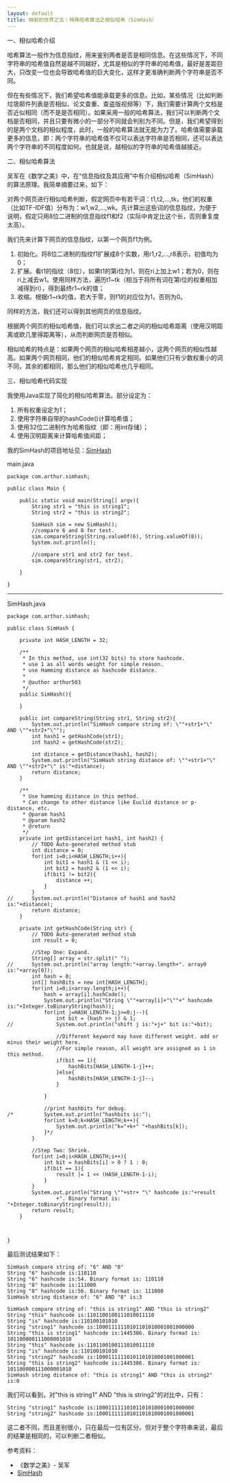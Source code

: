 ```yaml
---
layout: default
title: 映射的世界之五：特殊哈希算法之相似哈希（SimHash）
---
```

一、相似哈希介绍

哈希算法一般作为信息指纹，用来鉴别两者是否是相同信息。在这些情况下，不同字符串的哈希值自然是越不同越好，尤其是相似的字符串的哈希值，最好是差距巨大，只改变一位也会导致哈希值的巨大变化，这样才更准确判断两个字符串是否不同。

但在有些情况下，我们希望哈希值能承载更多的信息。比如，某些情况（比如判断垃圾邮件列表是否相似、论文查重、查盗版视频等）下，我们需要计算两个文档是否近似相同（而不是是否相同）。如果采用一般的哈希算法，我们可以判断两个文档是否相同，并且只要有微小的一部分不同就会判别为不同。但是，我们希望得到的是两个文档的相似程度，此时，一般的哈希算法就无能为力了。哈希值需要承载更多的信息，即：两个字符串的哈希值不仅可以表达字符串是否相同，还可以表达两个字符串的不同程度如何。也就是说，越相似的字符串的哈希值越接近。

二、相似哈希算法

吴军在《数学之美》中，在“信息指纹及其应用”中有介绍相似哈希（SimHash）的算法原理。我简单摘要过来，如下：

对两个网页进行相似哈希判断，假定网页中有若干词：t1,t2,...,tk，他们的权重（比如TF-IDF值）分布为：w1,w2,...,wk。先计算出这些词的信息指纹，为便于说明，假定只用8位二进制的信息指纹f1和f2（实际中肯定比这个长，否则重复度太高）。

我们先来计算下网页的信息指纹，以第一个网页f1为例。

1. 初始化。将8位二进制的指纹f1扩展成8个实数，用r1,r2,...,r8表示，初值均为0；
2. 扩展。看t1的指纹（8位），如果t1的第i位为1，则在ri上加上w1；若为0，则在ri上减去w1。使用同样方法，遍历t1~tk（相当于将所有词在第i位的权重相加减得到ri），得到最终r1~rk的值；
3. 收缩。根据r1~rk的值，若大于零，则f1的对应位为1，否则为0。

同样的方法，我们还可以得到其他网页的信息指纹。

根据两个网页的相似哈希值，我们可以求出二者之间的相似哈希距离（使用汉明距离或欧几里得距离等），从而判断网页是否相似。

相似哈希的特点是：如果两个网页的相似哈希相差越小，这两个网页的相似性越高。如果两个网页相同，他们的相似哈希肯定相同。如果他们只有少数权重小的词不同，其余的都相同，那么他们的相似哈希也几乎相同。

三、相似哈希代码实现

我使用Java实现了简化的相似哈希算法。部分设定为：

1. 所有权重设定为1；
2. 使用字符串自带的hashCode()计算哈希值；
3. 使用32位二进制作为哈希指纹（即：用int存储）；
4. 使用汉明距离来计算哈希值间距；

我的SimHash的项目地址见：[SimHash](https://github.com/arthur503/SimHash)

main.java

	package com.arthur.simhash;

	public class Main {
		
		public static void main(String[] argv){
			String str1 = "this is string1";
			String str2 = "this is string2";
			
			SimHash sim = new SimHash();
			//compare 6 and 8 for test.
			sim.compareString(String.valueOf(6), String.valueOf(8));
			System.out.println();
			
			//compare str1 and str2 for test.
			sim.compareString(str1, str2);			
			
		}
		
	}

---

SimHash.java

	package com.arthur.simhash;

	public class SimHash {
		
		private int HASH_LENGTH = 32;
		
		/**
		 * In this method, use int(32 bits) to store hashcode.
		 * use 1 as all words weight for simple reason.
		 * use Hamming distance as hashcode distance.
		 * 
	 	 * @author arthur503
		 */
		public SimHash(){
			
		}
		
		public int compareString(String str1, String str2){
			System.out.println("SimHash compare string of: \""+str1+"\" AND \""+str2+"\"");
			int hash1 = getHashCode(str1);
			int hash2 = getHashCode(str2);
			
			int distance = getDistance(hash1, hash2);
			System.out.println("SimHash string distance of: \""+str1+"\" AND \""+str2+"\" is:"+distance);
			return distance;
		}

		/**
		 * Use hamming distance in this method.
		 * Can change to other distance like Euclid distance or p-distance, etc.
		 * @param hash1
		 * @param hash2
		 * @return
		 */
		private int getDistance(int hash1, int hash2) {
			// TODO Auto-generated method stub
			int distance = 0;
			for(int i=0;i<HASH_LENGTH;i++){
				int bit1 = hash1 & (1 << i);
				int bit2 = hash2 & (1 << i);
				if(bit1 != bit2){
					distance ++;
				}
			}
	//		System.out.println("Distance of hash1 and hash2 is:"+distance);
			return distance;
		}

		private int getHashCode(String str) {
			// TODO Auto-generated method stub
			int result = 0;

			//Step One: Expand.
			String[] array = str.split(" ");
	//		System.out.println("array length:"+array.length+". array0 is:"+array[0]);
			int hash = 0;
			int[] hashBits = new int[HASH_LENGTH];
			for(int i=0;i<array.length;i++){
				hash = array[i].hashCode();
				System.out.println("String \""+array[i]+"\""+" hashcode is:"+Integer.toBinaryString(hash));
				for(int j=HASH_LENGTH-1;j>=0;j--){
					int bit = (hash >> j) & 1;
	//				System.out.println("shift j is:"+j+" bit is:"+bit);
					
					//Different keyword may have different weight. add or minus their weight here.
					//For simple reason, all weight are assigned as 1 in this method.
					if(bit == 1){
						hashBits[HASH_LENGTH-1-j]++; 
					}else{
						hashBits[HASH_LENGTH-1-j]--;
					}			
					
				}
				
				//print hashbits for debug.
	/*			System.out.println("hashbits is:");
				for(int k=0;k<HASH_LENGTH;k++){
					System.out.println("k="+k+" "+hashBits[k]);
				}*/
			}
			
			//Step Two: Shrink.
			for(int i=0;i<HASH_LENGTH;i++){
				int bit = hashBits[i] > 0 ? 1 : 0;
				if(bit == 1){
					result |= 1 << (HASH_LENGTH-1-i);
				}
			}
			System.out.println("String \""+str+ "\" hashcode is:"+result
					+". Binary format is: "+Integer.toBinaryString(result));
			return result;
		}
		
		

	}

最后测试结果如下：

	SimHash compare string of: "6" AND "8"
	String "6" hashcode is:110110
	String "6" hashcode is:54. Binary format is: 110110
	String "8" hashcode is:111000
	String "8" hashcode is:56. Binary format is: 111000
	SimHash string distance of: "6" AND "8" is:3

	SimHash compare string of: "this is string1" AND "this is string2"
	String "this" hashcode is:1101100100111010011110
	String "is" hashcode is:110100101010
	String "string1" hashcode is:10001111110101101010001001000000
	String "this is string1" hashcode is:1445386. Binary format is: 101100000111000001010
	String "this" hashcode is:1101100100111010011110
	String "is" hashcode is:110100101010
	String "string2" hashcode is:10001111110101101010001001000001
	String "this is string2" hashcode is:1445386. Binary format is: 101100000111000001010
	SimHash string distance of: "this is string1" AND "this is string2" is:0

我们可以看到，对"this is string1" AND "this is string2"的对比中，只有：

	String "string1" hashcode is:10001111110101101010001001000000
	String "string2" hashcode is:10001111110101101010001001000001

这二者不同，而且差别很小，只在最后一位有区分。但对于整个字符串来说，最后的结果是相同的，可以判断二者相似。

参考资料：

* 《数学之美》- 吴军
* [SimHash](https://github.com/arthur503/SimHash)
